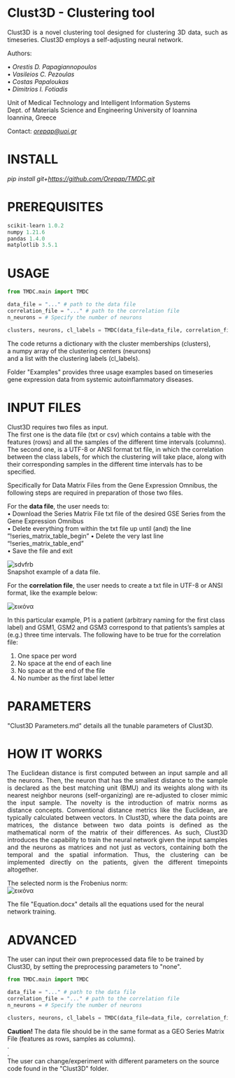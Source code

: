 # Clust3D - Clustering tool

<p align="justify">
Clust3D is a novel clustering tool designed for clustering 3D data, such as timeseries. Clust3D employs a self-adjusting neural network. </p>


 
Authors:  

• *Orestis D. Papagiannopoulos*  
• *Vasileios C. Pezoulas*  
• *Costas Papaloukas*  
• *Dimitrios I. Fotiadis*  

Unit of Medical Technology and Intelligent Information Systems  
Dept. of Materials Science and Engineering
University of Ioannina   
Ioannina, Greece

Contact: *orepap@uoi.gr*

# INSTALL

_pip install git+https://github.com/Orepap/TMDC.git_


# PREREQUISITES
```python
scikit-learn 1.0.2
numpy 1.21.6
pandas 1.4.0
matplotlib 3.5.1
```

# USAGE
```python
from TMDC.main import TMDC

data_file = "..." # path to the data file
correlation_file = "..." # path to the correlation file
n_neurons = # Specify the number of neurons

clusters, neurons, cl_labels = TMDC(data_file=data_file, correlation_file=correlation_file, n_neurons=n_neurons)
```
The code returns a dictionary with the cluster memberships (clusters),    
a numpy array of the clustering centers (neurons)  
and a list with the clustering labels (cl_labels).  

Folder "Examples" provides three usage examples based on timeseries gene expression data from systemic autoinflammatory diseases.


# INPUT FILES
Clust3D requires two files as input.  
The first one is the data file (txt or csv) which contains a table with the features (rows) and all the samples of the different time intervals (columns).  
The second one, is a UTF-8 or ANSI format txt file, in which the correlation between the class labels, for which the clustering will take place, along with their corresponding samples in the different time intervals has to be specified.

Specifically for Data Matrix Files from the Gene Expression Omnibus, the following steps are required in preparation of those two files.

For the **data file**, the user needs to:  
•	Download the Series Matrix File txt file of the desired GSE Series from the Gene Expression Omnibus  
•	Delete everything from within the txt file up until (and) the line ”!series_matrix_table_begin” 
•	Delete the very last line “!series_matrix_table_end”  
•	Save the file and exit  

![sdvfrb](https://github.com/Orepap/TMDC/assets/93657525/fb7bb192-d8b0-4241-b48c-2976556c9f48)  
Snapshot example of a data file.  


For the **correlation file**, the user needs to create a txt file in UTF-8 or ANSI format, like the example below:

![εικόνα](https://github.com/Orepap/TMDC/assets/93657525/80b3de60-8e8e-481e-8466-0033ddc2d5b6)

In this particular example, P1 is a patient (arbitrary naming for the first class label) and GSM1, GSM2 and GSM3 correspond to that patients’s samples at (e.g.) three time intervals. The following have to be true for the correlation file:

1) One space per word  
2) No space at the end of each line  
3) No space at the end of the file  
4) No number as the first label letter

# PARAMETERS
"Clust3D Parameters.md" details all the tunable parameters of Clust3D.

# HOW IT WORKS
<p align="justify">
The Euclidean distance is first computed between an input sample and all the neurons. Then, the neuron that has the smallest distance to the sample is declared as the best matching unit (BMU) and its weights along with its nearest neighbor neurons (self-organizing) are re-adjusted to closer mimic the input sample. The novelty is the introduction of matrix norms as distance concepts. Conventional distance metrics like the Euclidean, are typically calculated between vectors. In Clust3D, where the data points are matrices, the distance between two data points is defined as the mathematical norm of the matrix of their differences. As such, Clust3D introduces the capability to train the neural network given the input samples and the neurons as matrices and not just as vectors, containing both the temporal and the spatial information. Thus, the clustering can be implemented directly on the patients, given the different timepoints altogether. </p>

The selected norm is the Frobenius norm:  
![εικόνα](https://github.com/Orepap/TMDC/assets/93657525/2de1dec0-3b0c-46e7-88fa-b8a4dc960f15)  

The file "Equation.docx" details all the equations used for the neural network training.  
 
# ADVANCED
The user can input their own preprocessed data file to be trained by Clust3D, by setting the preprocessing parameters to "none".  
```python
from TMDC.main import TMDC

data_file = "..." # path to the data file
correlation_file = "..." # path to the correlation file
n_neurons = # Specify the number of neurons

clusters, neurons, cl_labels = TMDC(data_file=data_file, correlation_file=correlation_file, n_neurons=n_neurons, dim_red="none", imputation="none", scaling="none")
```
**Caution!** The data file should be in the same format as a GEO Series Matrix File (features as rows, samples as columns).  
.  
.  
The user can change/experiment with different parameters on the source code found in the "Clust3D" folder.  
  

